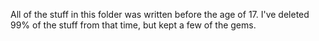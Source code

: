 All of the stuff in this folder was written before the age of 17. I've deleted 99% of the stuff from that time, but kept a few of the gems.
